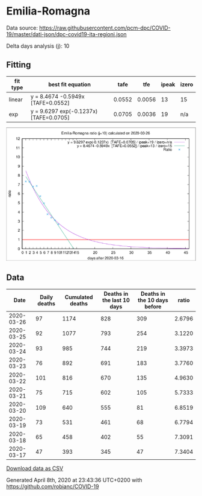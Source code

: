 # Emilia-Romagna

Data source: https://raw.githubusercontent.com/pcm-dpc/COVID-19/master/dati-json/dpc-covid19-ita-regioni.json

Delta days analysis (j): 10

## Fitting 
|fit type|best fit equation|tafe|tfe|ipeak|izero|
|-------|-----|--------|------|---|---|
|linear|y = 8.4674 -0.5949x  [TAFE=0.0552]|0.0552|0.0056|13|15|
|exp|y = 9.6297 exp(-0.1237x)  [TAFE=0.0705]|0.0705|0.0036|19|n/a|

![Plot](COVID-19_emilia-romagna_j10_2020-03-26.png)

## Data
|Date|Daily deaths|Cumulated deaths|Deaths in the last 10 days|Deaths in the 10 days before|ratio|
|----|----------|-----------|-------|--------------------|-----|
|2020-03-26|97|1174|828|309|2.6796|
|2020-03-25|92|1077|793|254|3.1220|
|2020-03-24|93|985|744|219|3.3973|
|2020-03-23|76|892|691|183|3.7760|
|2020-03-22|101|816|670|135|4.9630|
|2020-03-21|75|715|602|105|5.7333|
|2020-03-20|109|640|555|81|6.8519|
|2020-03-19|73|531|461|68|6.7794|
|2020-03-18|65|458|402|55|7.3091|
|2020-03-17|47|393|345|47|7.3404|

[Download data as CSV](COVID-19_emilia-romagna_j10_2020-03-26.csv)

Generated April 8th, 2020 at 23:43:36 UTC+0200 with https://github.com/robianc/COVID-19
